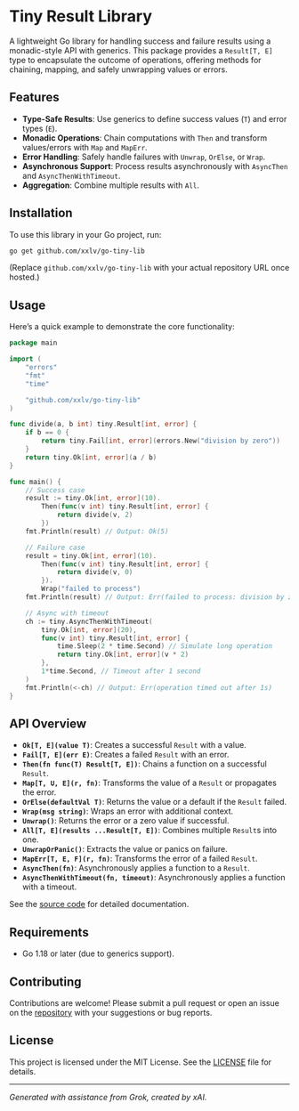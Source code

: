 # Tiny Result Library

A lightweight Go library for handling success and failure results using a monadic-style API with generics. This package provides a `Result[T, E]` type to encapsulate the outcome of operations, offering methods for chaining, mapping, and safely unwrapping values or errors.

## Features

- **Type-Safe Results**: Use generics to define success values (`T`) and error types (`E`).
- **Monadic Operations**: Chain computations with `Then` and transform values/errors with `Map` and `MapErr`.
- **Error Handling**: Safely handle failures with `Unwrap`, `OrElse`, or `Wrap`.
- **Asynchronous Support**: Process results asynchronously with `AsyncThen` and `AsyncThenWithTimeout`.
- **Aggregation**: Combine multiple results with `All`.

## Installation

To use this library in your Go project, run:

```bash
go get github.com/xxlv/go-tiny-lib
```

(Replace `github.com/xxlv/go-tiny-lib` with your actual repository URL once hosted.)

## Usage

Here’s a quick example to demonstrate the core functionality:

```go
package main

import (
	"errors"
	"fmt"
	"time"

	"github.com/xxlv/go-tiny-lib"
)

func divide(a, b int) tiny.Result[int, error] {
	if b == 0 {
		return tiny.Fail[int, error](errors.New("division by zero"))
	}
	return tiny.Ok[int, error](a / b)
}

func main() {
	// Success case
	result := tiny.Ok[int, error](10).
		Then(func(v int) tiny.Result[int, error] {
			return divide(v, 2)
		})
	fmt.Println(result) // Output: Ok(5)

	// Failure case
	result = tiny.Ok[int, error](10).
		Then(func(v int) tiny.Result[int, error] {
			return divide(v, 0)
		}).
		Wrap("failed to process")
	fmt.Println(result) // Output: Err(failed to process: division by zero)

	// Async with timeout
	ch := tiny.AsyncThenWithTimeout(
		tiny.Ok[int, error](20),
		func(v int) tiny.Result[int, error] {
			time.Sleep(2 * time.Second) // Simulate long operation
			return tiny.Ok[int, error](v * 2)
		},
		1*time.Second, // Timeout after 1 second
	)
	fmt.Println(<-ch) // Output: Err(operation timed out after 1s)
}
```

## API Overview

- **`Ok[T, E](value T)`**: Creates a successful `Result` with a value.
- **`Fail[T, E](err E)`**: Creates a failed `Result` with an error.
- **`Then(fn func(T) Result[T, E])`**: Chains a function on a successful `Result`.
- **`Map[T, U, E](r, fn)`**: Transforms the value of a `Result` or propagates the error.
- **`OrElse(defaultVal T)`**: Returns the value or a default if the `Result` failed.
- **`Wrap(msg string)`**: Wraps an error with additional context.
- **`Unwrap()`**: Returns the error or a zero value if successful.
- **`All[T, E](results ...Result[T, E])`**: Combines multiple `Result`s into one.
- **`UnwrapOrPanic()`**: Extracts the value or panics on failure.
- **`MapErr[T, E, F](r, fn)`**: Transforms the error of a failed `Result`.
- **`AsyncThen(fn)`**: Asynchronously applies a function to a `Result`.
- **`AsyncThenWithTimeout(fn, timeout)`**: Asynchronously applies a function with a timeout.

See the [source code](./pkg/tiny.go) for detailed documentation.

## Requirements

- Go 1.18 or later (due to generics support).

## Contributing

Contributions are welcome! Please submit a pull request or open an issue on the [repository](https://github.com/xxlv/go-tiny-lib) with your suggestions or bug reports.

## License

This project is licensed under the MIT License. See the [LICENSE](./LICENSE) file for details.

---

_Generated with assistance from Grok, created by xAI._
